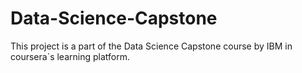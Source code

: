 # Data-Science-Capstone
This project is a part of the Data Science Capstone course by IBM in coursera`s learning platform. 
